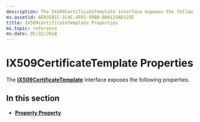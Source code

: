 ```yaml
---
description: The IX509CertificateTemplate interface exposes the following properties.
ms.assetid: 6E835B1C-1C4C-4F61-99BB-BA9125AD125E
title: IX509CertificateTemplate Properties
ms.topic: reference
ms.date: 05/31/2018
---
```


# IX509CertificateTemplate Properties

The [**IX509CertificateTemplate**](/windows/desktop/api/Certenroll/nn-certenroll-ix509certificatetemplate) interface exposes the following properties.

## In this section

-   [**Property Property**](/windows/desktop/api/Certenroll/nf-certenroll-ix509certificatetemplate-get_property)

 

 



